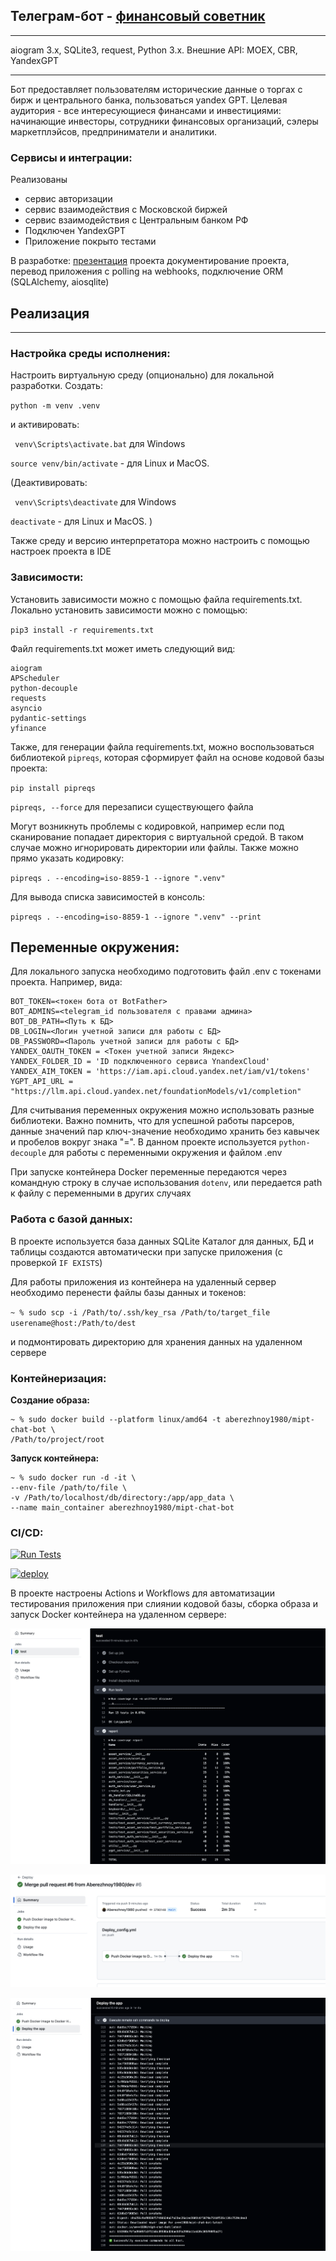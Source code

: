 ## Телеграм-бот - [финансовый советник](https://t.me/finassassin_bot)
<hr>
aiogram 3.x, SQLite3, request, Python 3.x. Внешние API: MOEX, CBR, YandexGPT
<hr>
Бот предоставляет пользователям исторические данные о торгах с бирж и центрального банка,
пользоваться yandex GPT. Целевая аудитория - все интересующиеся финансами и инвестициями:
начинающие инвесторы, сотрудники финансовых организаций, сэлеры маркетплэйсов,
предприниматели и аналитики.

### Сервисы и интеграции:

Реализованы 
* сервис авторизации
* сервис взаимодействия с Московской биржей
* сервис взаимодействия с Центральным банком РФ
* Подключен YandexGPT
* Приложение покрыто тестами

В разработке: [презентация](https://github.com/Aberezhnoy1980/MIPT_tg_bot/blob/main/img/Berezhnoy_A_finassassin.pdf) 
проекта документирование проекта, перевод приложения с polling на webhooks, подключение ORM (SQLAlchemy, aiosqlite)

## Реализация
<hr>

### Настройка среды исполнения:
Настроить виртуальную среду (опционально) для локальной разработки. Создать:

`python -m venv .venv`

и активировать:

`
venv\Scripts\activate.bat` для Windows

`source venv/bin/activate` - для Linux и MacOS.

(Деактивировать:

`
venv\Scripts\deactivate` для Windows

`deactivate` - для Linux и MacOS.
)

Также среду и версию интерпретатора можно настроить с помощью настроек проекта в IDE

### Зависимости:
Установить зависимости можно с помощью файла requirements.txt. Локально установить зависимости можно с помощью:

`pip3 install -r requirements.txt`

Файл requirements.txt может иметь следующий вид:

```
aiogram
APScheduler
python-decouple
requests
asyncio
pydantic-settings
yfinance
```

Также, для генерации файла requirements.txt, можно воспользоваться библиотекой 
`pipreqs`, которая сформирует файл на основе кодовой базы проекта:

`pip install pipreqs`

`pipreqs, --force` для перезаписи существующего файла

Могут возникнуть проблемы с кодировкой, например если под сканирование попадает директория с виртуальной средой. 
В таком случае можно игнорировать директории или файлы. Также можно прямо указать кодировку:

`pipreqs . --encoding=iso-8859-1 --ignore ".venv"` 

Для вывода списка зависимостей в консоль:

`pipreqs . --encoding=iso-8859-1 --ignore ".venv" --print`

## Переменные окружения:
Для локального запуска необходимо подготовить файл .env с токенами проекта. Например, вида:

```
BOT_TOKEN=<токен бота от BotFather>
BOT_ADMINS=<telegram_id пользователя с правами админа>
BOT_DB_PATH=<Путь к БД>
DB_LOGIN=<Логин учетной записи для работы с БД>
DB_PASSWORD=<Пароль учетной записи для работы с БД>
YANDEX_OAUTH_TOKEN = <Токен учетной записи Яндекс>
YANDEX_FOLDER_ID = 'ID подключенного сервиса YnandexCloud'
YANDEX_AIM_TOKEN = 'https://iam.api.cloud.yandex.net/iam/v1/tokens'
YGPT_API_URL = "https://llm.api.cloud.yandex.net/foundationModels/v1/completion"
```

Для считывания переменных окружения можно использовать разные библиотеки. Важно помнить, что для успешной работы 
парсеров, данные значений пар ключ-значение необходимо хранить без кавычек и пробелов вокруг знака "=". В данном проекте используется 
`python-decouple` для работы с переменными окружения и файлом .env

При запуске контейнера Docker переменные передаются через командную строку в случае использования `dotenv`, 
или передается path к файлу с переменными в других случаях

### Работа с базой данных:
В проекте используется база данных SQLite
Каталог для данных, БД и таблицы создаются автоматически при запуске приложения (с проверкой `IF EXISTS`)

Для работы приложения из контейнера на удаленный сервер необходимо перенести файлы базы данных и токенов:

`~ % sudo scp -i /Path/to/.ssh/key_rsa /Path/to/target_file userename@host:/Path/to/dest`

и подмонтировать директорию для хранения данных на удаленном сервере

### Контейнеризация:
**Создание образа:**

```
~ % sudo docker build --platform linux/amd64 -t aberezhnoy1980/mipt-chat-bot \
/Path/to/project/root
```
**Запуск контейнера:**

```
~ % sudo docker run -d -it \
--env-file /path/to/file \
-v /Path/to/localhost/db/directory:/app/app_data \
--name main_container aberezhnoy1980/mipt-chat-bot
```

### CI/CD:

[![Run Tests](https://github.com/Aberezhnoy1980/MIPT_tg_bot/actions/workflows/Tests.yml/badge.svg)](https://github.com/Aberezhnoy1980/MIPT_tg_bot/actions/workflows/Tests.yml)

[![deploy](https://github.com/Aberezhnoy1980/MIPT_tg_bot/actions/workflows/Deploy_config.yml/badge.svg)](https://github.com/Aberezhnoy1980/MIPT_tg_bot/actions/workflows/Deploy_config.yml)

В проекте настроены Actions и Workflows для автоматизации тестирования приложения при слиянии кодовой базы, сборка образа 
и запуск Docker контейнера на удаленном сервере:

![Run tests](img/CI_teest.png)

![Deploy](img/CD_deploy1.png)

![Deploy check](img/CD_deploy2.png)
